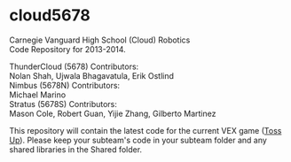 cloud5678
=========

Carnegie Vanguard High School (Cloud) Robotics  
Code Repository for 2013-2014.

ThunderCloud (5678) Contributors:  
Nolan Shah, Ujwala Bhagavatula, Erik Ostlind  
Nimbus (5678N) Contributors:  
Michael Marino  
Stratus (5678S) Contributors:  
Mason Cole, Robert Guan, Yijie Zhang, Gilberto Martinez

This repository will contain the latest code for the current VEX game ([Toss Up](http://www.vexforum.com/wiki/Toss_Up)). 
Please keep your subteam's code in your subteam folder and any shared libraries in the Shared folder.
